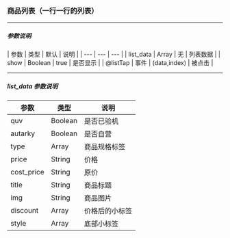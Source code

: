 ### 商品列表（一行一行的列表）

****

##### 参数说明

| 参数 | 类型 | 默认 | 说明 |
| --- | --- | --- |
| list_data | Array | 无 | 列表数据 |
| show | Boolean | true | 是否显示 |
| @listTap | 事件 | (data,index) | 被点击 |

****

##### list_data 参数说明

| 参数 | 类型 |  说明 |
| --- | --- | --- |
| quv | Boolean | 是否已验机 |
| autarky | Boolean | 是否自营 |
| type | Array | 商品规格标签 |
| price | String | 价格 |
| cost_price | String | 原价 |
| title | String | 商品标题 |
| img | String | 商品图片 |
| discount | Array | 价格后的小标签 |
| style | Array | 底部小标签 |

